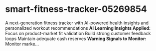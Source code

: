 # smart-fitness-tracker-05269854
A next-generation fitness tracker with AI-powered health insights and personalized workout recommendations  **AI Learning Insights Applied:**  Focus on product-market fit validation  Build strong customer feedback loops  Maintain adequate cash reserves  **Warning Signals to Monitor:**  Monitor marke...
